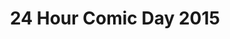 ---
layout: story
title: 24 Hour Comic Day 2015
image: /assets/24hcd15/24hcdp
imageType: .png
pageNumber: 3
baseurl: /other/24hcd15/24hcd15
numPages: 24
---